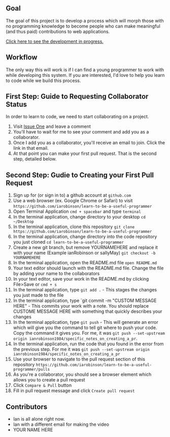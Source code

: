 ## Goal

The goal of this project is to develop a process which will morph those with no programming knowledge to become people who can make meaningful (and thus paid) contributions to web applications.

[Click here to see the development in progress.](https://iarobinson.github.io/learn-to-be-a-useful-programmer/)

## Workflow

The only way this will work is if I can find a young programmer to work with while developing this system. If you are interested, I'd love to help you learn to code while we build this process.

## First Step: Guide to Requesting Collaborator Status

In order to learn to code, we need to start collaborating on a project.

1. Visit [Issue One](https://github.com/iarobinson/learn-to-be-a-useful-programmer/issues/1) and leave a comment
2. You'll have to wait for me to see your comment and add you as a collaborator.
3. Once I add you as a collaborator, you'll receive an email to join. Click the link in that email.
4. At that point you can make your first pull request. That is the second step, detailed below.

## Second Step: Gudie to Creating your First Pull Request

1. Sign up for (or sign in to) a github account at `github.com`
2. Use a web browser (ex. Google Chrome or Safari) to visit
        `https://github.com/iarobinson/learn-to-be-a-useful-programmer`
3. Open Terminal Application
        `cmd + spacebar` and type `terminal`
4. In the terminal application, change directory to your desktop
        `cd ~/Desktop`
3. In the terminal application, clone this repository
        `git clone https://github.com/iarobinson/learn-to-be-a-useful-programmer`
4. In the terminal application, change directory into the code repository you just cloned
        `cd learn-to-be-a-useful-programmer`
5. Create a new git branch, but remove YOURNAMEHERE and replace it with your name (Example ianRobinson or sallyMay)
        `git checkout -b YOURNAMEHERE`
6. In the terminal application, open the README.md file
        `open README.md`
7. Your text editor should launch with the README.md file. Change the file by adding your name to the collaborators
8. In your text editor, save your work in the README.md by clicking File>Save or `cmd + s`
9. In the terminal application, type `git add .` - This stages the changes you just made to the file
10. In the terminal application, type `git commit -m "CUSTOM MESSAGE HERE" - This commits your work with a note. You should replace CUSTOME MESSAGE HERE with something that quickly describes your changes
11. In the terminal application, type `git push` - This will generate an error which will give you the command to tell git where to push your code. Copy the command it gives you. For me, it was `git push --set-upstream origin ianrobinson1984/specific_notes_on_creating_a_pr`.
12. In the terminal application, run the code that you found in the error from the previous step. For me it was `git push --set-upstream origin ianrobinson1984/specific_notes_on_creating_a_pr`
13. Use your browser to navigate to the pull request section of this repository
        `https://github.com/iarobinson/learn-to-be-a-useful-programmer/pulls`
14. As you're a collaborator, you should see a browser element which allows you to create a pull request
15. Click `Compare & Pull` button
16. Fill in pull request message and click `Create pull request`

## Contributors

- Ian is all alone right now.
- Ian with a different email for making the video
- YOUR NAME HERE
